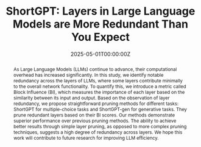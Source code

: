 ---
title: "ShortGPT: Layers in Large Language Models are More Redundant Than You Expect"
authors:
- Xin Men*
- Mingyu Xu*
- admin* # This will link to your profile (Qingyu Zhang)
- Qianhao Yuan*
- Bingning Wang
- Hongyu Lin
- Yaojie Lu
- Xianpei Han
- Weipeng Chen

# Author notes (optional)
author_notes:
- "Equal contribution"
- "Equal contribution"
- "Equal contribution"
- "Equal contribution"
- "Corresponding author"

date: '2025-05-01T00:00:00Z' # Publication date
doi: ''

# Schedule page publish date (NOT publication's date).
publishDate: '2025-05-01T00:00:00Z'


publication_types: ['Conference']

# Publication name and optional abbreviated publication name.
publication: "In *Findings of the Association for Computational Linguistics: ACL 2025*"
publication_short: In *ACL Findings 2025*

abstract: 'As Large Language Models (LLMs) continue to advance, their computational overhead has increased significantly. In this study, we identify notable redundancy across the layers of LLMs, where some layers contribute minimally to the overall network functionality. To quantify this, we introduce a metric called Block Influence (BI), which measures the importance of each layer based on the similarity between its input and output. Based on the observation of layer redundancy, we propose straightforward pruning methods for different tasks: ShortGPT for multiple-choice tasks and ShortGPT-gen for generative tasks. They prune redundant layers based on their BI scores. Our methods demonstrate superior performance over previous pruning methods. The ability to achieve better results through simple layer pruning, as opposed to more complex pruning techniques, suggests a high degree of redundancy across layers. We hope this work will contribute to future research for improving LLM efficiency.'

# Summary. An optional shortened abstract.
summary: We investigate the redundancy within Transformer layers and propose an effective layer-based pruning method.

tags:
  - Model Compression
  - LLM Redundancy
featured: true

# Featured image
# To use, add an image named `featured.jpg/png` to your page's folder.
image:
  caption: 'Overview of ShortGPT'
  focal_point: ''
  preview_only: false

# links:
# - name: Custom Link
#   url: http://example.org
url_pdf: 'https://aclanthology.org/2025.findings-acl.1035.pdf' # Link to your PDF
# url_code: '' # Link to your code
# url_dataset: ''
# url_poster: ''
# url_project: ''
# url_slides: ''
# url_source: ''
# url_video: ''
---